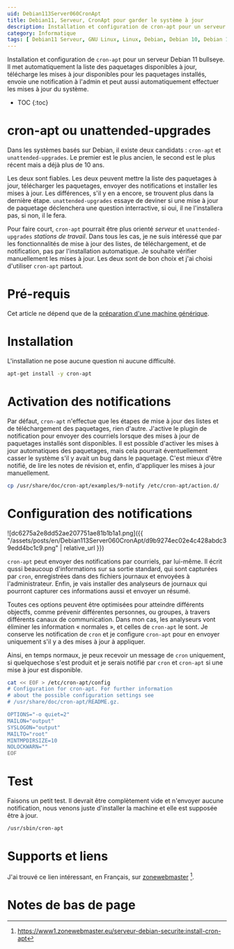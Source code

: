 ```yaml
---
uid: Debian113Server060CronApt
title: Debian11, Serveur, CronApt pour garder le système à jour
description: Installation et configuration de cron-apt pour un serveur Debian 11 bullseye. Il met automatiquement la liste des paquetages disponibles à jour, télécharge les mises à jour disponibles pour les paquetages installés, envoie une notification à l'admin et peut aussi automatiquement effectuer les mises à jour du système.
category: Informatique
tags: [ Debian11 Serveur, GNU Linux, Linux, Debian, Debian 10, Debian 11, Buster, Bullseye, Serveur, Installation, Cron-apt, Update, Upgrade, Mises à jour, Téléchargements, Unattended upgrades, Notification ]
---
```


Installation et configuration de `cron-apt` pour un serveur Debian 11 bullseye. Il met automatiquement la liste des paquetages disponibles à jour, télécharge les mises à jour disponibles pour les paquetages installés, envoie une notification à l'admin et peut aussi automatiquement effectuer les mises à jour du système.

* TOC
{:toc}

# cron-apt ou unattended-upgrades
Dans les systèmes basés sur Debian, il existe deux candidats : `cron-apt` et `unattended-upgrades`. Le premier est le plus ancien,
le second est le plus récent mais a déjà plus de 10 ans.

Les deux sont fiables. Les deux peuvent mettre la liste des paquetages à jour, télécharger les paquetages, envoyer des
notifications et installer les mises à jour. Les différences, s'il y en a encore, se trouvent plus dans la dernière étape.
`unattended-upgrades` essaye de deviner si une mise à jour de paquetage déclenchera une question interractive, si oui, il ne
l'installera pas, si non, il le fera.

Pour faire court, `cron-apt` pourrait être plus orienté *serveur* et `unattended-upgrades` *stations de travail*. Dans tous les
cas, je ne suis intéressé que par les fonctionnalités de mise à jour des listes, de téléchargement, et de notification, pas par
l'installation automatique. Je souhaite vérifier manuellement les mises à jour. Les deux sont de bon choix et j'ai choisi
d'utiliser `cron-apt` partout.

# Pré-requis

Cet article ne dépend que de la [préparation d'une machine générique](/pages/fr/tags/#préparation-debian11).

# Installation
L'installation ne pose aucune question ni aucune difficulté.
```bash
apt-get install -y cron-apt
```

# Activation des notifications
Par défaut, `cron-apt` n'effectue que les étapes de mise à jour des listes et de téléchargement des paquetages, rien d'autre.
J'active le plugin de notification pour envoyer des courriels lorsque des mises à jour de paquetages installés sont disponibles.
Il est possible d'activer les mises à jour automatiques des paquetages, mais cela pourrait éventuellement casser le système s'il y
avait un bug dans le paquetage. C'est mieux d'être notifié, de lire les notes de révision et, enfin, d'appliquer les mises à jour
manuellement.
```bash
cp /usr/share/doc/cron-apt/examples/9-notify /etc/cron-apt/action.d/
```

# Configuration des notifications

![dc6275a2e8dd52ae207751ae81b1b1a1.png]({{ "/assets/posts/en/Debian113Server060CronApt/d9b9274ec02e4c428abdc39edd4bc1c9.png" | relative_url }})

`cron-apt` peut envoyer des notifications par courriels, par lui-même. Il écrit qussi beaucoup d'informations sur sa sortie
standard, qui sont capturées par `cron`, enregistrées dans des fichiers journaux et envoyées à l'administrateur. Enfin, je vais
installer des analyseurs de journaux qui pourront capturer ces informations aussi et envoyer un résumé.

Toutes ces options peuvent être optimisées pour atteindre différents objectfs, comme prévenir différentes personnes, ou groupes, à
travers différents canaux de communication. Dans mon cas, les analyseurs vont éliminer les information « normales », et celles de
`cron-apt` le sont. Je conserve les notification de `cron` et je configure `cron-apt` pour en envoyer uniquement s'il y a des
mises à jour à appliquer.

Ainsi, en temps normaux, je peux recevoir un message de `cron` uniquement, si quelquechose s'est produit et je serais notifié par
`cron` et `cron-apt` si une mise à jour est disponible.

```bash
cat << EOF > /etc/cron-apt/config
# Configuration for cron-apt. For further information
# about the possible configuration settings see
# /usr/share/doc/cron-apt/README.gz.

OPTIONS="-o quiet=2"
MAILON="output"
SYSLOGON="output"
MAILTO="root"
MINTMPDIRSIZE=10
NOLOCKWARN=""
EOF
```

# Test
Faisons un petit test. Il devrait être complètement vide et n'envoyer aucune notification, nous venons juste d'installer la
machine et elle est supposée être à jour.
```bash
/usr/sbin/cron-apt
```

# Supports et liens

J'ai trouvé ce lien intéressant, en Français, sur [zonewebmaster][zonewebmaster] [^1].

# Notes de bas de page

[zonewebmaster]: https://www1.zonewebmaster.eu/serveur-debian-securite:install-cron-apt "Sécurité d'un serveur Debian : Cron-Apt"
[^1]: https://www1.zonewebmaster.eu/serveur-debian-securite:install-cron-apt
